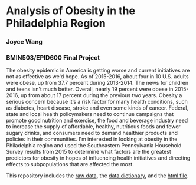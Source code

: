 # Analysis of Obesity in the Philadelphia Region
### Joyce Wang
### BMIN503/EPID600 Final Project

The obesity epidemic in America is getting worse and current initiatives are not as effective as we'd hope. As of 2015-2016, about four in 10 U.S. adults were obese, up from 37.7 percent during 2013-2014. The news for children and teens isn’t much better. Overall, nearly 19 percent were obese in 2015-2016, up from about 17 percent during the previous two years. Obesity a serious concern because it’s a risk factor for many health conditions, such as diabetes, heart disease, stroke and even some kinds of cancer. Federal, state and local health policymakers need to continue campaigns that promote good nutrition and exercise, the food and beverage industry need to increase the supply of affordable, healthy, nutritious foods and fewer sugary drinks, and consumers need to demand healthier products and policies in their communities. I'm interested in looking at obesity in the Philadelphia region and used the Southeastern Pennsylvania Household Survey results from 2015 to determine what factors are the greatest predictors for obesity in hopes of influencing health initiatives and directing effects to subpopulations that are affected the most.

This repository includes the [raw data](https://github.com/joycehelenwang/BMIN503_Final_Project/blob/master/HS15COM1b.sav), the [data dictionary](https://github.com/joycehelenwang/BMIN503_Final_Project/blob/master/HHS15_Adult_Child_Combination_Layout_030116.xls), and the [html file](https://github.com/joycehelenwang/BMIN503_Final_Project/blob/master/Obesity.html).
